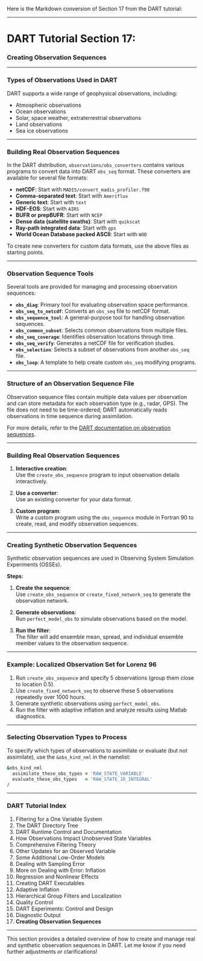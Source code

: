 Here is the Markdown conversion of Section 17 from the DART tutorial:

---

# DART Tutorial Section 17:  
### Creating Observation Sequences  

---

### Types of Observations Used in DART

DART supports a wide range of geophysical observations, including:

- Atmospheric observations
- Ocean observations
- Solar, space weather, extraterrestrial observations
- Land observations
- Sea ice observations

---

### Building Real Observation Sequences

In the DART distribution, `observations/obs_converters` contains various programs to convert data into DART `obs_seq` format. These converters are available for several file formats:

- **netCDF**: Start with `MADIS/convert_madis_profiler.f90`
- **Comma-separated text**: Start with `Ameriflux`
- **Generic text**: Start with `text`
- **HDF-EOS**: Start with `AIRS`
- **BUFR or prepBUFR**: Start with `NCEP`
- **Dense data (satellite swaths)**: Start with `quikscat`
- **Ray-path integrated data**: Start with `gps`
- **World Ocean Database packed ASCII**: Start with `WOD`

To create new converters for custom data formats, use the above files as starting points.

---

### Observation Sequence Tools

Several tools are provided for managing and processing observation sequences:

- **`obs_diag`**: Primary tool for evaluating observation space performance.
- **`obs_seq_to_netcdf`**: Converts an `obs_seq` file to netCDF format.
- **`obs_sequence_tool`**: A general-purpose tool for handling observation sequences.
- **`obs_common_subset`**: Selects common observations from multiple files.
- **`obs_seq_coverage`**: Identifies observation locations through time.
- **`obs_seq_verify`**: Generates a netCDF file for verification studies.
- **`obs_selection`**: Selects a subset of observations from another `obs_seq` file.
- **`obs_loop`**: A template to help create custom `obs_seq` modifying programs.

---

### Structure of an Observation Sequence File

Observation sequence files contain multiple data values per observation and can store metadata for each observation type (e.g., radar, GPS). The file does not need to be time-ordered; DART automatically reads observations in time sequence during assimilation.

For more details, refer to the [DART documentation on observation sequences](https://docs.dart.ucar.edu/en/latest/guide/detailed-structure-obs-seq.html).

---

### Building Real Observation Sequences

1. **Interactive creation**:  
   Use the `create_obs_sequence` program to input observation details interactively.
   
2. **Use a converter**:  
   Use an existing converter for your data format.
   
3. **Custom program**:  
   Write a custom program using the `obs_sequence` module in Fortran 90 to create, read, and modify observation sequences.

---

### Creating Synthetic Observation Sequences

Synthetic observation sequences are used in Observing System Simulation Experiments (OSSEs).

**Steps**:
1. **Create the sequence**:  
   Use `create_obs_sequence` or `create_fixed_network_seq` to generate the observation network.
   
2. **Generate observations**:  
   Run `perfect_model_obs` to simulate observations based on the model.
   
3. **Run the filter**:  
   The filter will add ensemble mean, spread, and individual ensemble member values to the observation sequence.

---

### Example: Localized Observation Set for Lorenz 96

1. Run `create_obs_sequence` and specify 5 observations (group them close to location 0.5).
2. Use `create_fixed_network_seq` to observe these 5 observations repeatedly over 1000 hours.
3. Generate synthetic observations using `perfect_model_obs`.
4. Run the filter with adaptive inflation and analyze results using Matlab diagnostics.

---

### Selecting Observation Types to Process

To specify which types of observations to assimilate or evaluate (but not assimilate), use the `&obs_kind_nml` in the namelist:

```fortran
&obs_kind_nml
  assimilate_these_obs_types = 'RAW_STATE_VARIABLE'
  evaluate_these_obs_types   = 'RAW_STATE_1D_INTEGRAL'
/
```

---

### DART Tutorial Index

1. Filtering for a One Variable System
2. The DART Directory Tree
3. DART Runtime Control and Documentation
4. How Observations Impact Unobserved State Variables
5. Comprehensive Filtering Theory
6. Other Updates for an Observed Variable
7. Some Additional Low-Order Models
8. Dealing with Sampling Error
9. More on Dealing with Error: Inflation
10. Regression and Nonlinear Effects
11. Creating DART Executables
12. Adaptive Inflation
13. Hierarchical Group Filters and Localization
14. Quality Control
15. DART Experiments: Control and Design
16. Diagnostic Output
17. **Creating Observation Sequences**

---

This section provides a detailed overview of how to create and manage real and synthetic observation sequences in DART. Let me know if you need further adjustments or clarifications!
